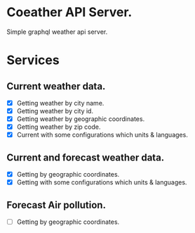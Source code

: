 # Coeather API Server.

Simple graphql weather api server.

# Services

## Current weather data.

- [x] Getting weather by city name.
- [x] Getting weather by city id.
- [x] Getting weather by geographic coordinates.
- [x] Getting weather by zip code.
- [x] Current with some configurations which units & languages.

## Current and forecast weather data.

- [x] Getting by geographic coordinates.
- [x] Getting with some configurations which units & languages.

## Forecast Air pollution.

- [ ] Getting by geographic coordinates.
